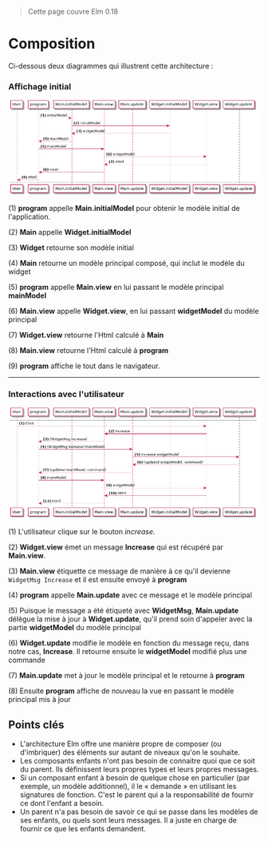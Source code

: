 > Cette page couvre Elm 0.18

# Composition

Ci-dessous deux diagrammes qui illustrent cette architecture :

### Affichage initial

![Flow](06-composition.png)

(1) __program__ appelle __Main.initialModel__ pour obtenir le modèle initial de l'application.

(2) __Main__ appelle __Widget.initialModel__

(3) __Widget__ retourne son modèle initial

(4) __Main__ retourne un modèle principal composé, qui inclut le modèle du widget

(5) __program__ appelle __Main.view__ en lui passant le modèle principal __mainModel__

(6) __Main.view__ appelle __Widget.view__, en lui passant __widgetModel__ du modèle principal

(7) __Widget.view__ retourne l'Html calculé à __Main__

(8) __Main.view__ retourne l'Html calculé à __program__

(9) __program__ affiche le tout dans le navigateur.

---

### Interactions avec l'utilisateur

![Flow](06-composition_001.png)

(1) L'utilisateur clique sur le bouton _increase_.

(2) __Widget.view__ émet un message __Increase__ qui est récupéré par __Main.view__.

(3) __Main.view__ étiquette ce message de manière à ce qu'il devienne `WidgetMsg Increase` et il est ensuite envoyé à __program__ 

(4) __program__ appelle __Main.update__ avec ce message et le modèle principal

(5) Puisque le message a été étiqueté avec  __WidgetMsg__, __Main.update__ délègue la mise à jour à  __Widget.update__, qu'il prend soin d'appeler avec la partie __widgetModel__ du modèle principal

(6) __Widget.update__ modifie le modèle en fonction du message reçu, dans notre cas, __Increase__. Il retourne ensuite le __widgetModel__ modifié plus une commande

(7) __Main.update__ met à jour le modèle principal et le retourne à  __program__

(8) Ensuite __program__ affiche de nouveau la vue en passant le modèle principal mis à jour

## Points clés

- L'architecture Elm offre une manière propre de composer (ou d'imbriquer) des éléments sur autant de niveaux qu'on le souhaite.
- Les composants enfants n'ont pas besoin de connaitre quoi que ce soit du parent. Ils définissent leurs propres types et leurs propres messages.
- Si un composant enfant à besoin de quelque chose en particulier (par exemple, un modèle additionnel), il le « demande » en utilisant les signatures de fonction. C'est le parent qui a la responsabilité de fournir ce dont l'enfant a besoin.
- Un parent n'a pas besoin de savoir ce qui se passe dans les modèles de ses enfants, ou quels sont leurs messages. Il a juste en charge de fournir ce que les enfants demandent.
